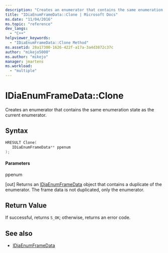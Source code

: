 ```yaml
---
description: "Creates an enumerator that contains the same enumeration state as the current frame data enumerator."
title: "IDiaEnumFrameData::Clone | Microsoft Docs"
ms.date: "11/04/2016"
ms.topic: "reference"
dev_langs:
  - "C++"
helpviewer_keywords:
  - "IDiaEnumFrameData::Clone Method"
ms.assetid: 28a17300-1626-422f-a17a-3a4d3872c37c
author: "mikejo5000"
ms.author: "mikejo"
manager: jmartens
ms.workload:
  - "multiple"
---
```

# IDiaEnumFrameData::Clone
Creates an enumerator that contains the same enumeration state as the current enumerator.

## Syntax

```C++
HRESULT Clone( 
   IDiaEnumFrameData** ppenum
);
```

#### Parameters
 ppenum

[out] Returns an [IDiaEnumFrameData](../../debugger/debug-interface-access/idiaenumframedata.md) object that contains a duplicate  of the enumerator. The frame data is not duplicated, only the enumerator.

## Return Value
 If successful, returns `S_OK`; otherwise, returns an error code.

## See also
- [IDiaEnumFrameData](../../debugger/debug-interface-access/idiaenumframedata.md)
